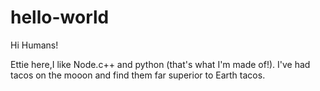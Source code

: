 # hello-world

Hi Humans!

Ettie here,I like Node.c++ and python (that's what I'm made of!).
I've had tacos on the mooon and find them far superior to Earth tacos.

